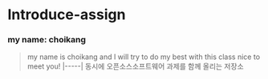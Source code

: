 # Introduce-assign
### my name: choikang
> my name is choikang and I will try to do my best with this class nice to meet you!
|-----|
> 동시에 오픈소스소프트웨어 과제를 함께 올리는 저장소
